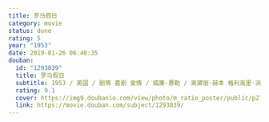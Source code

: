 ```yaml
---
title: 罗马假日
category: movie
status: done
rating: 5
year: "1953"
date: 2019-01-26 06:40:35
douban:
  id: "1293839"
  title: 罗马假日
  subtitle: 1953 / 美国 / 剧情 喜剧 爱情 / 威廉·惠勒 / 奥黛丽·赫本 格利高里·派克
  rating: 9.1
  cover: https://img9.doubanio.com/view/photo/m_ratio_poster/public/p2189265085.jpg
  link: https://movie.douban.com/subject/1293839/
---
```



